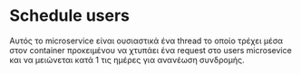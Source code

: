 # Schedule users
Αυτός το microservice είναι ουσιαστικά ένα thread το οποίο τρέχει μέσα στον container προκειμένου να χτυπάει ένα request στο users microsevice και να μειώνεται κατά 1 τις ημέρες για ανανέωση συνδρομής. 